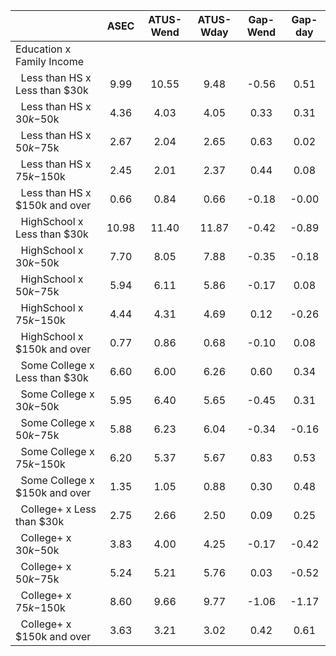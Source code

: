 
|                      |         ASEC |    ATUS-Wend |    ATUS-Wday |     Gap-Wend |      Gap-day |
| -------------------- | :----------: | :----------: | :----------: | :----------: | :----------: |
| Education x Family Income |              |              |              |              |              |
| &nbsp;&nbsp;Less than HS x Less than $30k |         9.99 |        10.55 |         9.48 |        -0.56 |         0.51 |
| &nbsp;&nbsp;Less than HS x $30k-$50k |         4.36 |         4.03 |         4.05 |         0.33 |         0.31 |
| &nbsp;&nbsp;Less than HS x $50k-$75k |         2.67 |         2.04 |         2.65 |         0.63 |         0.02 |
| &nbsp;&nbsp;Less than HS x $75k-$150k |         2.45 |         2.01 |         2.37 |         0.44 |         0.08 |
| &nbsp;&nbsp;Less than HS x $150k and over |         0.66 |         0.84 |         0.66 |        -0.18 |        -0.00 |
| &nbsp;&nbsp;HighSchool x Less than $30k |        10.98 |        11.40 |        11.87 |        -0.42 |        -0.89 |
| &nbsp;&nbsp;HighSchool x $30k-$50k |         7.70 |         8.05 |         7.88 |        -0.35 |        -0.18 |
| &nbsp;&nbsp;HighSchool x $50k-$75k |         5.94 |         6.11 |         5.86 |        -0.17 |         0.08 |
| &nbsp;&nbsp;HighSchool x $75k-$150k |         4.44 |         4.31 |         4.69 |         0.12 |        -0.26 |
| &nbsp;&nbsp;HighSchool x $150k and over |         0.77 |         0.86 |         0.68 |        -0.10 |         0.08 |
| &nbsp;&nbsp;Some College x Less than $30k |         6.60 |         6.00 |         6.26 |         0.60 |         0.34 |
| &nbsp;&nbsp;Some College x $30k-$50k |         5.95 |         6.40 |         5.65 |        -0.45 |         0.31 |
| &nbsp;&nbsp;Some College x $50k-$75k |         5.88 |         6.23 |         6.04 |        -0.34 |        -0.16 |
| &nbsp;&nbsp;Some College x $75k-$150k |         6.20 |         5.37 |         5.67 |         0.83 |         0.53 |
| &nbsp;&nbsp;Some College x $150k and over |         1.35 |         1.05 |         0.88 |         0.30 |         0.48 |
| &nbsp;&nbsp;College+ x Less than $30k |         2.75 |         2.66 |         2.50 |         0.09 |         0.25 |
| &nbsp;&nbsp;College+ x $30k-$50k |         3.83 |         4.00 |         4.25 |        -0.17 |        -0.42 |
| &nbsp;&nbsp;College+ x $50k-$75k |         5.24 |         5.21 |         5.76 |         0.03 |        -0.52 |
| &nbsp;&nbsp;College+ x $75k-$150k |         8.60 |         9.66 |         9.77 |        -1.06 |        -1.17 |
| &nbsp;&nbsp;College+ x $150k and over |         3.63 |         3.21 |         3.02 |         0.42 |         0.61 |

